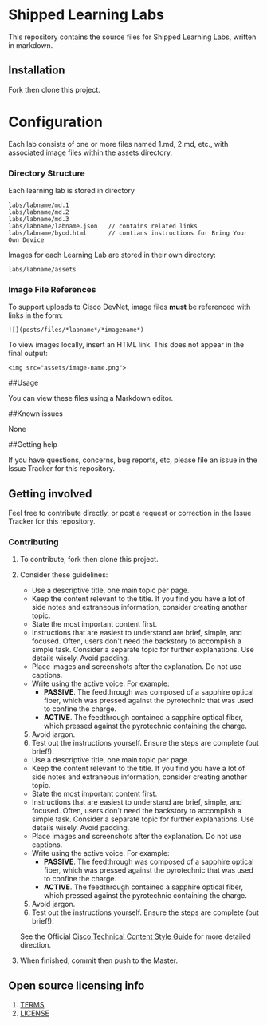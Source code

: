 # Shipped Learning Labs

This repository contains the source files for Shipped Learning Labs, written in markdown.

## Installation

Fork then clone this project.


# Configuration

Each lab consists of one or more files named 1.md, 2.md, etc., with associated image files within the assets directory.

### Directory Structure
Each learning lab is stored in directory 

	labs/labname/md.1
	labs/labname/md.2
	labs/labname/md.3
	labs/labname/labname.json 	// contains related links
	labs/labname/byod.html  	// contians instructions for Bring Your Own Device

Images for each Learning Lab are stored in their own directory: 

	labs/labname/assets

### Image File References
To support uploads to Cisco DevNet, image files **must** be referenced
with links in the form:

    ![](posts/files/*labname*/*imagename*)

To view images locally, insert an HTML link. This does not appear in the final output:

	<img src="assets/image-name.png">

##Usage

You can view these files using a Markdown editor.

##Known issues

None

##Getting help

If you have questions, concerns, bug reports, etc, please file an issue in the Issue Tracker for this repository.


## Getting involved

Feel free to contribute directly, or post a request or correction in the Issue Tracker for this repository.

### Contributing

1. To contribute, fork then clone this project.
2. Consider these guidelines:

	- Use a descriptive title, one main topic per page.
	- Keep the content relevant to the title. If you find you have a lot of side notes and extraneous information, consider creating another topic.
	- State the most important content first.
	- Instructions that are easiest to understand are brief, simple, and focused. Often, users don't need the backstory to accomplish a simple task. Consider a separate topic for further explanations. Use details wisely. Avoid padding.
	- Place images and screenshots after the explanation. Do not use captions.
	- Write using the active voice. For example: 
		- **PASSIVE**. The feedthrough was composed of a sapphire optical fiber, which was pressed against the pyrotechnic that was used to confine the charge.
		- **ACTIVE**. The feedthrough contained a sapphire optical fiber, which pressed against the pyrotechnic containing the charge.
	5. Avoid jargon.
	6. Test out the instructions yourself. Ensure the steps are complete (but brief!).
	- Use a descriptive title, one main topic per page.
	- Keep the content relevant to the title. If you find you have a lot of side notes and extraneous information, consider creating another topic.
	- State the most important content first.
	- Instructions that are easiest to understand are brief, simple, and focused. Often, users don't need the backstory to accomplish a simple task. Consider a separate topic for further explanations. Use details wisely. Avoid padding.
	- Place images and screenshots after the explanation. Do not use captions.
	- Write using the active voice. For example: 
		- **PASSIVE**. The feedthrough was composed of a sapphire optical fiber, which was pressed against the pyrotechnic that was used to confine the charge.
		- **ACTIVE**. The feedthrough contained a sapphire optical fiber, which pressed against the pyrotechnic containing the charge.
	5. Avoid jargon.
	6. Test out the instructions yourself. Ensure the steps are complete (but brief!).

	See the Official <a href="http://www-author.cisco.com/c/en/us/td/docs/general/style/guide/Latest/stylegd.html">Cisco Technical Content Style Guide</a> for more detailed direction.


3. When finished, commit then push to the Master.


## Open source licensing info

1. <a href="terms.md">TERMS</a>
2. <a href="LICENSE.md">LICENSE</a>
